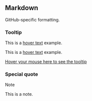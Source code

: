 








## Markdown

GitHub-specific formatting.

### Tooltip

[id1]: ## "your hover text"
This is a [hover text][id1] example.

This is a [hover text](## "your hover text") example.

[Hover your mouse here to see the tooltip](https://stackoverflow.com/a/71729464/11465149 "This is a tooltip :)")


### Special quote

> [!Note]
> This is a note.


